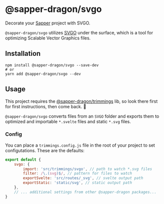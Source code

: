 # @sapper-dragon/svgo

Decorate your [Sapper](https://sapper.svelte.dev/) project with SVGO.

`@sapper-dragon/svgo` utilizes [SVGO](https://github.com/svg/svgo) under the surface, which is a tool for optimizing Scalable Vector Graphics files.

## Installation

```
npm install @sapper-dragon/svgo --save-dev
# or
yarn add @sapper-dragon/svgo --dev
```

## Usage

This project requires the [@sapper-dragon/trimmings](https://github.com/sapper-dragon/trimmings) lib, so look there first for first instructions, then come back. 💫

`@sapper-dragon/svgo` converts files from an `SVGO` folder and exports them to optimized and importable `*.svelte` files and static `*.svg` files.

### Config

You can place a `trimmings.config.js` file in the root of your project to set configutations. These are the defaults:

```js
export default {
	svgo: {
		import: 'src/trimmings/svgo', // path to watch *.svg files
		filter: /\.(svg)$/, // pattern for files to watch
		exportSvelte: 'src/routes/_svg', // svelte output path
		exportStatic: 'static/svg', // static output path
	},
	// ... additional settings from other @sapper-dragon packages...
}
```
